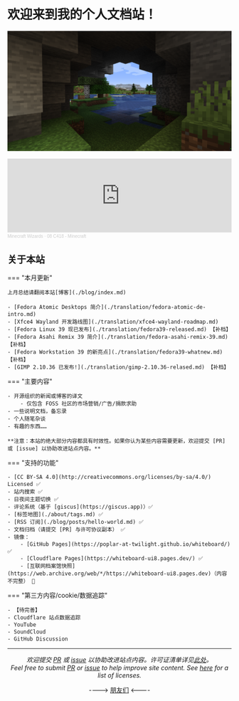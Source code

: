 # 欢迎来到我的个人文档站！

![cover](./assets/Minecraft-Nature.png)

<iframe width="100%" height="166" scrolling="no" frameborder="no" allow="autoplay" src="https://w.soundcloud.com/player/?url=https%3A//api.soundcloud.com/tracks/98816333&color=%23ff5500&auto_play=false&hide_related=false&show_comments=true&show_user=true&show_reposts=false&show_teaser=true"></iframe><div style="font-size: 10px; color: #cccccc;line-break: anywhere;word-break: normal;overflow: hidden;white-space: nowrap;text-overflow: ellipsis; font-family: Interstate,Lucida Grande,Lucida Sans Unicode,Lucida Sans,Garuda,Verdana,Tahoma,sans-serif;font-weight: 100;"><a href="https://soundcloud.com/minecraftwizards" title="Minecraft Wizards" target="_blank" style="color: #cccccc; text-decoration: none;">Minecraft Wizards</a> · <a href="https://soundcloud.com/minecraftwizards/08-c418-minecraft" title="08 C418 - Minecraft" target="_blank" style="color: #cccccc; text-decoration: none;">08 C418 - Minecraft</a></div>

## 关于本站

=== "本月更新"

    上月总结请翻阅本站[博客](./blog/index.md)  

    - [Fedora Atomic Desktops 简介](./translation/fedora-atomic-de-intro.md)
    - [Xfce4 Wayland 开发路线图](./translation/xfce4-wayland-roadmap.md)
    - [Fedora Linux 39 现已发布](./translation/fedora39-released.md) 【补档】
    - [Fedora Asahi Remix 39 简介](./translation/fedora-asahi-remix-39.md) 【补档】
    - [Fedora Workstation 39 的新亮点](./translation/fedora39-whatnew.md) 【补档】
    - [GIMP 2.10.36 已发布!](./translation/gimp-2.10.36-relased.md) 【补档】

=== "主要内容"

    - 开源组织的新闻或博客的译文
        - 仅包含 FOSS 社区的市场营销/广告/捐款求助
    - 一些说明文档，备忘录
    - 个人随笔杂谈
    - 有趣的东西……

    **注意：本站的绝大部分内容都具有时效性。如果你认为某些内容需要更新，欢迎提交 [PR] 或 [issue] 以协助改进站点内容。**

=== "支持的功能"

    - [CC BY-SA 4.0](http://creativecommons.org/licenses/by-sa/4.0/) Licensed ✅
    - 站内搜索 ✅
    - 日夜间主题切换 ✅
    - 评论系统（基于 [giscus](https://giscus.app)）✅
    - [标签地图](./about/tags.md) ✅
    - [RSS 订阅](./blog/posts/hello-world.md) ✅
    - 文档归档（请提交 [PR] 与许可协议副本） ✅
    - 镜像：
        - [GitHub Pages](https://poplar-at-twilight.github.io/whiteboard/) ✅
        - [Cloudflare Pages](https://whiteboard-ui8.pages.dev/) ✅
        - [互联网档案馆快照](https://web.archive.org/web/*/https://whiteboard-ui8.pages.dev)（内容不完整） 🔄️

=== "第三方内容/cookie/数据追踪"

    - 【待完善】
    - Cloudflare 站点数据追踪
    - YouTube
    - SoundCloud
    - GitHub Discussion

---

<center><em>

欢迎提交 [PR] 或 [issue] 以协助改进站点内容。许可证清单详见[此处]。<br />Feel free to submit [PR] or [issue] to help improve site content. See [here][此处] for a list of licenses.

</em></center>

<center>

----> [朋友们] <----

</center>

[PR]: https://github.com/poplar-at-twilight/whiteboard/pulls
[issue]: https://github.com/poplar-at-twilight/whiteboard/issues
[此处]: ./about/license.md
[朋友们]: ./about/friends.md
